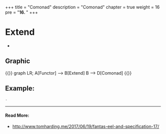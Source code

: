 +++
title = "Comonad"
description = "Comonad"
chapter = true
weight = 16
pre = "<b>16. </b>"
+++

# Extend
-

## Graphic
{{<mermaid align="center">}}
graph LR;
    A[Functor] --> B[Extend]
    B --> D[Comonad]
{{</mermaid>}}

## Example:
```js
-
```

---
#### Read More:
- http://www.tomharding.me/2017/06/19/fantas-eel-and-specification-17/
